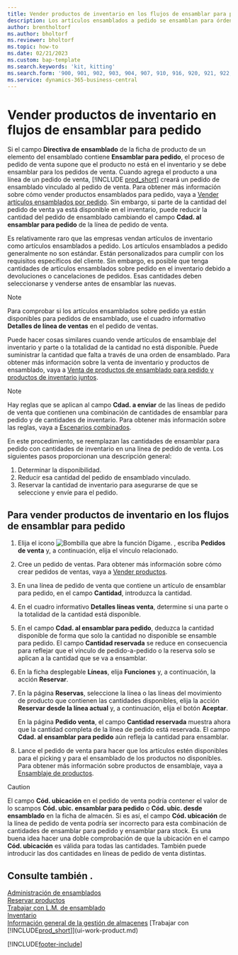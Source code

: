 ```yaml
---
title: Vender productos de inventario en los flujos de ensamblar para pedido
description: Los artículos ensamblados a pedido se ensamblan para órdenes de venta a través de una orden de ensamblado.
author: brentholtorf
ms.author: bholtorf
ms.reviewer: bholtorf
ms.topic: how-to
ms.date: 02/21/2023
ms.custom: bap-template
ms.search.keywords: 'kit, kitting'
ms.search.form: '900, 901, 902, 903, 904, 907, 910, 916, 920, 921, 922, 923, 940, 941, 942, 930, 931, 932, 914, 915, 905'
ms.service: dynamics-365-business-central
---
```

# <a name="selling-inventory-items-in-assemble-to-order-flows"></a>Vender productos de inventario en flujos de ensamblar para pedido

Si el campo **Directiva de ensamblado** de la ficha de producto de un elemento del ensamblado contiene **Ensamblar para pedido**, el proceso de pedido de venta supone que el producto no está en el inventario y se debe ensamblar para los pedidos de venta. Cuando agrega el producto a una línea de un pedido de venta, [!INCLUDE [prod_short](includes/prod_short.md)] creará un pedido de ensamblado vinculado al pedido de venta. Para obtener más información sobre cómo vender productos ensamblados para pedido, vaya a [Vender artículos ensamblados por pedido](assembly-how-to-sell-items-assembled-to-order.md). Sin embargo, si parte de la cantidad del pedido de venta ya está disponible en el inventario, puede reducir la cantidad del pedido de ensamblado cambiando el campo **Cdad. al ensamblar para pedido** de la línea de pedido de venta.  

Es relativamente raro que las empresas vendan artículos de inventario como artículos ensamblados a pedido. Los artículos ensamblados a pedido generalmente no son estándar. Están personalizados para cumplir con los requisitos específicos del cliente. Sin embargo, es posible que tenga cantidades de artículos ensamblados sobre pedido en el inventario debido a devoluciones o cancelaciones de pedidos. Esas cantidades deben seleccionarse y venderse antes de ensamblar las nuevas.  

> [!NOTE]  
> Para comprobar si los artículos ensamblados sobre pedido ya están disponibles para pedidos de ensamblado, use el cuadro informativo **Detalles de línea de ventas** en el pedido de ventas.  

Puede hacer cosas similares cuando vende artículos de ensamblaje del inventario y parte o la totalidad de la cantidad no está disponible. Puede suministrar la cantidad que falta a través de una orden de ensamblado. Para obtener más información sobre la venta de inventario y productos de ensamblado, vaya a [Venta de productos de ensamblado para pedido y productos de inventario juntos](assembly-how-to-sell-assemble-to-order-items-and-inventory-items-together.md).  

> [!NOTE]  
> Hay reglas que se aplican al campo **Cdad. a enviar** de las líneas de pedido de venta que contienen una combinación de cantidades de ensamblar para pedido y de cantidades de inventario. Para obtener más información sobre las reglas, vaya a [Escenarios combinados](assembly-assemble-to-order-or-assemble-to-stock.md#combination-scenarios).  

En este procedimiento, se reemplazan las cantidades de ensamblar para pedido con cantidades de inventario en una línea de pedido de venta. Los siguientes pasos proporcionan una descripción general:

1. Determinar la disponibilidad.
2. Reducir esa cantidad del pedido de ensamblado vinculado.
3. Reservar la cantidad de inventario para asegurarse de que se seleccione y envíe para el pedido.  

## <a name="to-sell-inventory-items-in-assemble-to-order-flows"></a>Para vender productos de inventario en los flujos de ensamblar para pedido

1. Elija el icono ![Bombilla que abre la función Dígame.](media/ui-search/search_small.png "Dígame qué desea hacer") , escriba **Pedidos de venta** y, a continuación, elija el vínculo relacionado.  
2. Cree un pedido de ventas. Para obtener más información sobre cómo crear pedidos de ventas, vaya a [Vender productos](sales-how-sell-products.md).  
3. En una línea de pedido de venta que contiene un artículo de ensamblar para pedido, en el campo **Cantidad**, introduzca la cantidad.  
4. En el cuadro informativo **Detalles líneas venta**, determine si una parte o la totalidad de la cantidad está disponible.  
5. En el campo **Cdad. al ensamblar para pedido**, deduzca la cantidad disponible de forma que solo la cantidad no disponible se ensamble para pedido. El campo **Cantidad reservada** se reduce en consecuencia para reflejar que el vínculo de pedido-a-pedido o la reserva solo se aplican a la cantidad que se va a ensamblar.  
6. En la ficha desplegable **Líneas**, elija **Funciones** y, a continuación, la acción **Reservar**.  
7. En la página **Reservas**, seleccione la línea o las líneas del movimiento de producto que contienen las cantidades disponibles, elija la acción **Reservar desde la línea actual** y, a continuación, elija el botón **Aceptar**.  

    En la página **Pedido venta**, el campo **Cantidad reservada** muestra ahora que la cantidad completa de la línea de pedido está reservada. El campo **Cdad. al ensamblar para pedido** aún refleja la cantidad para ensamblar.  

8. Lance el pedido de venta para hacer que los artículos estén disponibles para el picking y para el ensamblado de los productos no disponibles. Para obtener más información sobre productos de ensamblaje, vaya a [Ensamblaje de productos](assembly-how-to-assemble-items.md).  

> [!CAUTION]  
> El campo **Cód. ubicación** en el pedido de venta podría contener el valor de lo scampos **Cód. ubic. ensamblar para pedido** o **Cód. ubic. desde ensamblado** en la ficha de almacén. Si es así, el campo **Cód. ubicación** de la línea de pedido de venta podría ser incorrecto para esta combinación de cantidades de ensamblar para pedido y ensamblar para stock. Es una buena idea hacer una doble comprobación de que la ubicación en el campo **Cód. ubicación** es válida para todas las cantidades. También puede introducir las dos cantidades en líneas de pedido de venta distintas.  

## <a name="see-also"></a>Consulte también .

[Administración de ensamblados](assembly-assemble-items.md)  
[Reservar productos](inventory-how-to-reserve-items.md)  
[Trabajar con L.M. de ensamblado](assembly-how-work-assembly-boms.md)  
[Inventario](inventory-manage-inventory.md)  
[Información general de la gestión de almacenes](design-details-warehouse-management.md)
[Trabajar con [!INCLUDE[prod_short](includes/prod_short.md)]](ui-work-product.md)


[!INCLUDE[footer-include](includes/footer-banner.md)]
